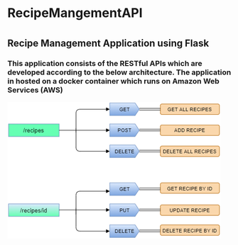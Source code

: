 <h1>RecipeMangementAPI<h1>
<h2>Recipe Management Application using Flask</h2>
<h3>This application consists of the RESTful APIs which are developed according to the below architecture.
The application in hosted on a docker container which runs on Amazon Web Services (AWS)</h3>

![API Design Architecture](https://github.com/KrishnaDesai16/RecipeMangementAPI/blob/main/api.png)
